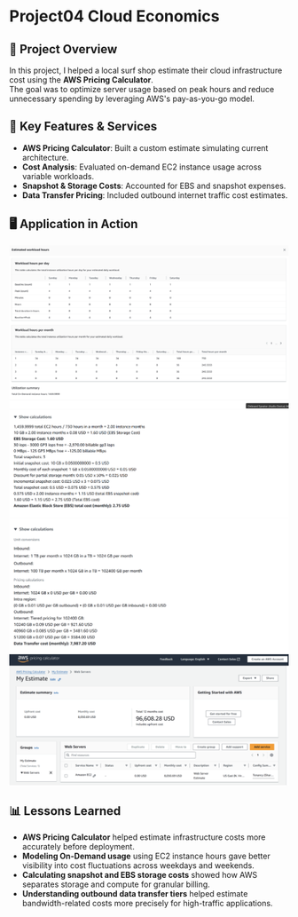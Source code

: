 # Project04 Cloud Economics

## 📌 Project Overview
In this project, I helped a local surf shop estimate their cloud infrastructure cost using the **AWS Pricing Calculator**.  
The goal was to optimize server usage based on peak hours and reduce unnecessary spending by leveraging AWS's pay-as-you-go model.

## 🚀 Key Features & Services
- **AWS Pricing Calculator**: Built a custom estimate simulating current architecture.
- **Cost Analysis**: Evaluated on-demand EC2 instance usage across variable workloads.
- **Snapshot & Storage Costs**: Accounted for EBS and snapshot expenses.
- **Data Transfer Pricing**: Included outbound internet traffic cost estimates.


## 🖥️ Application in Action
![Cost Estimate](p4-1.png)
![Cost Estimate](p4-2.png)
![Cost Estimate](p4-3.png)
![Cost Estimate](p4-4.png)

## 📊 Lessons Learned
- **AWS Pricing Calculator** helped estimate infrastructure costs more accurately before deployment.
- **Modeling On-Demand usage** using EC2 instance hours gave better visibility into cost fluctuations across weekdays and weekends.
- **Calculating snapshot and EBS storage costs** showed how AWS separates storage and compute for granular billing.
- **Understanding outbound data transfer tiers** helped estimate bandwidth-related costs more precisely for high-traffic applications.
